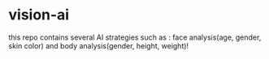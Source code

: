 # vision-ai
this repo contains several AI strategies such as : face analysis(age, gender, skin color) and body analysis(gender, height, weight)!
